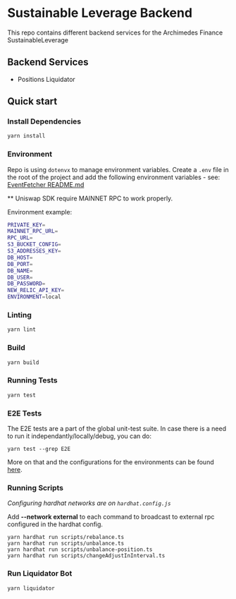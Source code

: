 # Sustainable Leverage Backend

This repo contains different backend services for the Archimedes Finance SustainableLeverage

## Backend Services
* Positions Liquidator

## Quick start

### Install Dependencies

```bash
yarn install
```

### Environment

Repo is using `dotenvx` to manage environment variables. Create a `.env` file in the root of the project and add the following environment variables - see: [EventFetcher README.md](https://github.com/thisisarchimedes/EventFetcherService/tree/main?tab=readme-ov-file#get-env-file)

** Uniswap SDK require MAINNET RPC to work properly.

Environment example:
```bash
PRIVATE_KEY=
MAINNET_RPC_URL=
RPC_URL=
S3_BUCKET_CONFIG=
S3_ADDRESSES_KEY=
DB_HOST=
DB_PORT=
DB_NAME=
DB_USER=
DB_PASSWORD=
NEW_RELIC_API_KEY=
ENVIRONMENT=local
```

### Linting

```bash
yarn lint
```

### Build

```bash
yarn build
```

### Running Tests

```bash
yarn test
```

### E2E Tests
The E2E tests are a part of the global unit-test suite.
In case there is a need to run it independantly/locally/debug,
you can do:

```
yarn test --grep E2E
```

More on that and the configurations for the environments can be found [here](https://www.notion.so/archimedesfi/End-to-end-Position-Open-Close-Test-6534d535490947149e44a8f1571dad82).

### Running Scripts

*Configuring hardhat networks are on `hardhat.config.js`*

Add **--network external** to each command to broadcast to external rpc
configured in the hardhat config.

```
yarn hardhat run scripts/rebalance.ts
yarn hardhat run scripts/unbalance.ts
yarn hardhat run scripts/unbalance-position.ts
yarn hardhat run scripts/changeAdjustInInterval.ts
```

### Run Liquidator Bot

```
yarn liquidator
```
